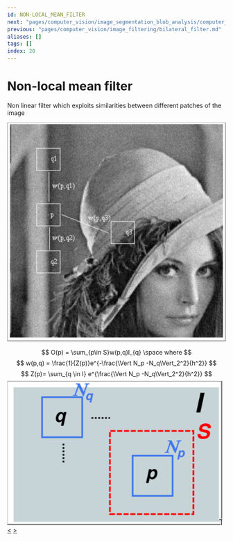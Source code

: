 ```yaml
---
id: NON-LOCAL_MEAN_FILTER
next: "pages/computer_vision/image_segmentation_blob_analysis/computer_vision_industrial_workflow.md"
previous: "pages/computer_vision/image_filtering/bilateral_filter.md"
aliases: []
tags: []
index: 20
---
```


# Non-local mean filter

Non linear filter which exploits similarities between different patches of the image

![](assets/computer_vision/Pasted_image_20240302112646.png)

$$
O(p) = \sum_{p\in S}w(p,q)I_{q} \space where
$$
$$
w(p,q) = \frac{1}{Z(p)}e^{-\frac{\Vert N_p -N_q\Vert_2^2}{h^2}}
$$
$$
Z(p)= \sum_{q \in I} e^{\frac{\Vert N_p -N_q\Vert_2^2}{h^2}}
$$
![](assets/computer_vision/Pasted_image_20240302112706.png)
[<](pages/computer_vision/image_filtering/bilateral_filter.md) [>](pages/computer_vision/image_segmentation_blob_analysis/computer_vision_industrial_workflow.md)
